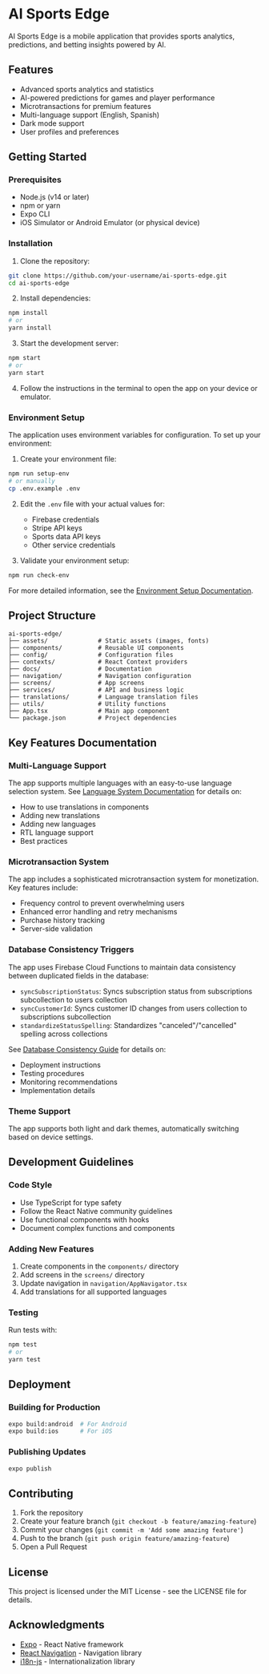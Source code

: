 # AI Sports Edge

AI Sports Edge is a mobile application that provides sports analytics, predictions, and betting insights powered by AI.

## Features

- Advanced sports analytics and statistics
- AI-powered predictions for games and player performance
- Microtransactions for premium features
- Multi-language support (English, Spanish)
- Dark mode support
- User profiles and preferences

## Getting Started

### Prerequisites

- Node.js (v14 or later)
- npm or yarn
- Expo CLI
- iOS Simulator or Android Emulator (or physical device)

### Installation

1. Clone the repository:

```bash
git clone https://github.com/your-username/ai-sports-edge.git
cd ai-sports-edge
```

2. Install dependencies:

```bash
npm install
# or
yarn install
```

3. Start the development server:

```bash
npm start
# or
yarn start
```

4. Follow the instructions in the terminal to open the app on your device or emulator.

### Environment Setup

The application uses environment variables for configuration. To set up your environment:

1. Create your environment file:

```bash
npm run setup-env
# or manually
cp .env.example .env
```

2. Edit the `.env` file with your actual values for:

   - Firebase credentials
   - Stripe API keys
   - Sports data API keys
   - Other service credentials

3. Validate your environment setup:

```bash
npm run check-env
```

For more detailed information, see the [Environment Setup Documentation](docs/environment-setup.md).

## Project Structure

```
ai-sports-edge/
├── assets/              # Static assets (images, fonts)
├── components/          # Reusable UI components
├── config/              # Configuration files
├── contexts/            # React Context providers
├── docs/                # Documentation
├── navigation/          # Navigation configuration
├── screens/             # App screens
├── services/            # API and business logic
├── translations/        # Language translation files
├── utils/               # Utility functions
├── App.tsx              # Main app component
└── package.json         # Project dependencies
```

## Key Features Documentation

### Multi-Language Support

The app supports multiple languages with an easy-to-use language selection system. See [Language System Documentation](docs/language-system.md) for details on:

- How to use translations in components
- Adding new translations
- Adding new languages
- RTL language support
- Best practices

### Microtransaction System

The app includes a sophisticated microtransaction system for monetization. Key features include:

- Frequency control to prevent overwhelming users
- Enhanced error handling and retry mechanisms
- Purchase history tracking
- Server-side validation

### Database Consistency Triggers

The app uses Firebase Cloud Functions to maintain data consistency between duplicated fields in the database:

- `syncSubscriptionStatus`: Syncs subscription status from subscriptions subcollection to users collection
- `syncCustomerId`: Syncs customer ID changes from users collection to subscriptions subcollection
- `standardizeStatusSpelling`: Standardizes "canceled"/"cancelled" spelling across collections

See [Database Consistency Guide](database-consistency-triggers-guide.md) for details on:

- Deployment instructions
- Testing procedures
- Monitoring recommendations
- Implementation details

### Theme Support

The app supports both light and dark themes, automatically switching based on device settings.

## Development Guidelines

### Code Style

- Use TypeScript for type safety
- Follow the React Native community guidelines
- Use functional components with hooks
- Document complex functions and components

### Adding New Features

1. Create components in the `components/` directory
2. Add screens in the `screens/` directory
3. Update navigation in `navigation/AppNavigator.tsx`
4. Add translations for all supported languages

### Testing

Run tests with:

```bash
npm test
# or
yarn test
```

## Deployment

### Building for Production

```bash
expo build:android  # For Android
expo build:ios      # For iOS
```

### Publishing Updates

```bash
expo publish
```

## Contributing

1. Fork the repository
2. Create your feature branch (`git checkout -b feature/amazing-feature`)
3. Commit your changes (`git commit -m 'Add some amazing feature'`)
4. Push to the branch (`git push origin feature/amazing-feature`)
5. Open a Pull Request

## License

This project is licensed under the MIT License - see the LICENSE file for details.

## Acknowledgments

- [Expo](https://expo.dev/) - React Native framework
- [React Navigation](https://reactnavigation.org/) - Navigation library
- [i18n-js](https://github.com/fnando/i18n-js) - Internationalization library
